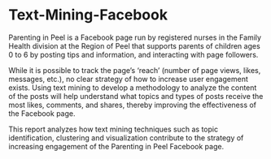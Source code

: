 # Text-Mining-Facebook

Parenting in Peel is a Facebook page run by registered nurses in the Family Health division at the Region of Peel that supports parents of children ages 0 to 6 by posting tips and information, and interacting with page followers.

While it is possible to track the page’s ‘reach’ (number of page views, likes, messages, etc.), no clear strategy of how to increase user engagement exists. Using text mining to develop a methodology to analyze the content of the posts will help understand what topics and types of posts receive the most likes, comments, and shares, thereby improving the effectiveness of the Facebook page.

This report analyzes how text mining techniques such as topic identification, clustering and visualization contribute to the strategy of increasing engagement of the Parenting in Peel Facebook page.
